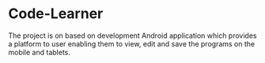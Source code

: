 # Code-Learner
The project is on based on development Android application which provides a platform to user enabling them to view, edit  and save the programs on the mobile and tablets.
